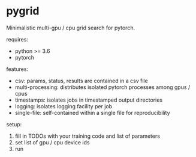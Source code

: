 # pygrid

Minimalistic multi-gpu / cpu grid search for pytorch.

requires:

* python >= 3.6
* pytorch

features:

* csv: params, status, results are contained in a csv file
* multi-processing: distributes isolated pytorch processes among gpus / cpus
* timestamps: isolates jobs in timestamped output directories
* logging: isolates logging facility per job
* single-file: self-contained within a single file for reproducibility

setup:
1. fill in TODOs with your training code and list of parameters
2. set list of gpu / cpu device ids
3. run
